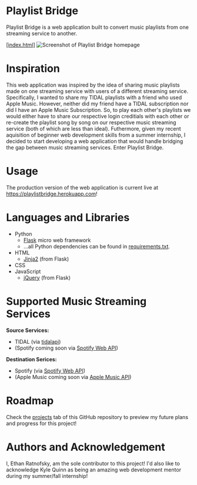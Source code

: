 # Playlist Bridge
Playlist Bridge is a web application built to convert music playlists from one streaming service to another.

[[index.html]](/templates/index.html)
![Screenshot of Playlist Bridge homepage](/screenshots/playlist-bridge_index.png)

# Inspiration
This web application was inspired by the idea of sharing music playlists made on one streaming service with users of a different streaming service. Specifically, I wanted to share my TIDAL playlists with a friend who used Apple Music. However, neither did my friend have a TIDAL subscription nor did I have an Apple Music Subscription. So, to play each other's playlists we would either have to share our respective login creditials with each other or re-create the playlist song by song on our respective music streaming service (both of which are less than ideal). Futhermore, given my recent aquisition of beginner web development skills from a summer internship, I decided to start developing a web application that would handle bridging the gap between music streaming services. Enter Playlist Bridge.

# Usage
The production version of the web application is current live at https://playlistbridge.herokuapp.com!

# Languages and Libraries
* Python
  * [Flask](https://flask.palletsprojects.com/en/1.1.x/) micro web framework
  * ...all Python dependencies can be found in [requirements.txt](/requirements.txt).
* HTML
  * [Jinja2](https://jinja.palletsprojects.com/en/2.11.x/) (from Flask)
* CSS
* JavaScript
  * [jQuery](https://jquery.com/) (from Flask)

# Supported Music Streaming Services
**Source Services:**
* TIDAL (via [tidalapi](https://github.com/tamland/python-tidal))
* (Spotify coming soon via [Spotify Web API](https://developer.spotify.com/documentation/web-api/))

**Destination Serices:**
* Spotify (via [Spotify Web API](https://developer.spotify.com/documentation/web-api/))
* (Apple Music coming soon via [Apple Music API](https://developer.apple.com/documentation/applemusicapi/))

# Roadmap
Check the [projects](https://github.com/ethanratnofsky/Playlist-Bridge/projects) tab of this GitHub repository to preview my future plans and progress for this project!

# Authors and Acknowledgement
I, Ethan Ratnofsky, am the sole contributor to this project! I'd also like to acknowledge Kyle Quinn as being an amazing web development mentor during my summer/fall internship!
